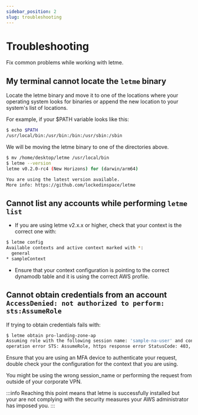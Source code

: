 ```yaml
---
sidebar_position: 2
slug: troubleshooting
---
```

# Troubleshooting

Fix common problems while working with letme.

## My terminal cannot locate the ``letme`` binary

Locate the letme binary and move it to one of the locations where your operating system looks for binaries or append the new location to your system's list of locations.

For example, if your $PATH variable looks like this:

```bash
$ echo $PATH
/usr/local/bin:/usr/bin:/bin:/usr/sbin:/sbin
```
We will be moving the letme binary to one of the directories above.
```bash
$ mv /home/desktop/letme /usr/local/bin
$ letme --version
letme v0.2.0-rc4 (New Horizons) for (darwin/arm64)

You are using the latest version available.
More info: https://github.com/lockedinspace/letme
```
## Cannot list any accounts while performing ``letme list``

- If you are using letme v2.x.x or higher, check that your context is the correct one with: 
```bash
$ letme config
Available contexts and active context marked with *: 
  general
* sampleContext
```
- Ensure that your context configuration is pointing to the correct dynamodb table and it is using the correct AWS profile.

## Cannot obtain credentials from an account ``AccessDenied: not authorized to perform: sts:AssumeRole``

If trying to obtain credentials fails with:
```bash
$ letme obtain pro-landing-zone-ap
Assuming role with the following session name: 'sample-na-user' and context: 'general'
operation error STS: AssumeRole, https response error StatusCode: 403, RequestID: 11889732-d34d-4e31-a451-40857eef7806, api error AccessDenied: User: arn:aws:iam::4002019901:user/sample-na-user is not authorized to perform: sts:AssumeRole on resource: arn:aws:iam::8002019902:role/account-switch-letme
```
Ensure that you are using an MFA device to authenticate your request, double check your the configuration for the context that you are using.

You might be using the wrong session_name or performing the request from outside of your corporate VPN. 

:::info
Reaching this point means that letme is successfully installed but your are not complying with the security measures your AWS administrator has imposed you.
:::
